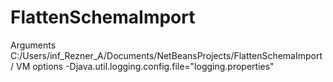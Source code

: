 # FlattenSchemaImport
Arguments C:/Users/inf_Rezner_A/Documents/NetBeansProjects/FlattenSchemaImport/
VM options -Djava.util.logging.config.file="logging.properties"
